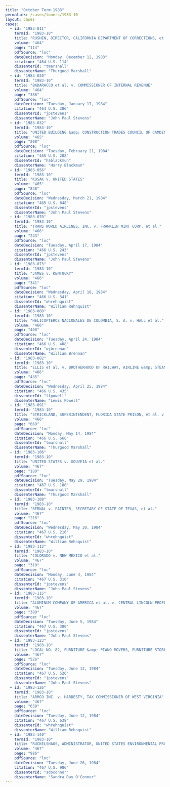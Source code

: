 ```yaml
---
title: "October Term 1983"
permalink: /cases/loners/1983-10
layout: cases
cases:
  - id: "1983-011"
    termId: "1983-10"
    title: "RUSHEN, DIRECTOR, CALIFORNIA DEPARTMENT OF CORRECTIONS, et al. v. SPAIN"
    volume: "464"
    page: "114"
    pdfSource: "loc"
    dateDecision: "Monday, December 12, 1983"
    citation: "464 U.S. 114"
    dissenterId: "tmarshall"
    dissenterName: "Thurgood Marshall"
  - id: "1983-020"
    termId: "1983-10"
    title: "BADARACCO et al. v. COMMISSIONER OF INTERNAL REVENUE"
    volume: "464"
    page: "386"
    pdfSource: "loc"
    dateDecision: "Tuesday, January 17, 1984"
    citation: "464 U.S. 386"
    dissenterId: "jpstevens"
    dissenterName: "John Paul Stevens"
  - id: "1983-032"
    termId: "1983-10"
    title: "UNITED BUILDING &amp; CONSTRUCTION TRADES COUNCIL OF CAMDEN COUNTY AND VICINITY v. MAYOR AND COUNCIL OF THE CITY OF CAMDEN et al."
    volume: "465"
    page: "208"
    pdfSource: "loc"
    dateDecision: "Tuesday, February 21, 1984"
    citation: "465 U.S. 208"
    dissenterId: "hablackmun"
    dissenterName: "Harry Blackmun"
  - id: "1983-056"
    termId: "1983-10"
    title: "KOSAK v. UNITED STATES"
    volume: "465"
    page: "848"
    pdfSource: "loc"
    dateDecision: "Wednesday, March 21, 1984"
    citation: "465 U.S. 848"
    dissenterId: "jpstevens"
    dissenterName: "John Paul Stevens"
  - id: "1983-070"
    termId: "1983-10"
    title: "TRANS WORLD AIRLINES, INC. v. FRANKLIN MINT CORP. et al."
    volume: "466"
    page: "243"
    pdfSource: "loc"
    dateDecision: "Tuesday, April 17, 1984"
    citation: "466 U.S. 243"
    dissenterId: "jpstevens"
    dissenterName: "John Paul Stevens"
  - id: "1983-073"
    termId: "1983-10"
    title: "JAMES v. KENTUCKY"
    volume: "466"
    page: "341"
    pdfSource: "loc"
    dateDecision: "Wednesday, April 18, 1984"
    citation: "466 U.S. 341"
    dissenterId: "whrehnquist"
    dissenterName: "William Rehnquist"
  - id: "1983-080"
    termId: "1983-10"
    title: "HELICOPTEROS NACIONALES DE COLOMBIA, S. A. v. HALL et al."
    volume: "466"
    page: "408"
    pdfSource: "loc"
    dateDecision: "Tuesday, April 24, 1984"
    citation: "466 U.S. 408"
    dissenterId: "wjbrennan"
    dissenterName: "William Brennan"
  - id: "1983-082"
    termId: "1983-10"
    title: "ELLIS et al. v. BROTHERHOOD OF RAILWAY, AIRLINE &amp; STEAMSHIP CLERKS, FREIGHT HANDLERS, EXPRESS &amp; STATION EMPLOYES et al."
    volume: "466"
    page: "435"
    pdfSource: "loc"
    dateDecision: "Wednesday, April 25, 1984"
    citation: "466 U.S. 435"
    dissenterId: "lfpowell"
    dissenterName: "Lewis Powell"
  - id: "1983-091"
    termId: "1983-10"
    title: "STRICKLAND, SUPERINTENDENT, FLORIDA STATE PRISON, et al. v. WASHINGTON"
    volume: "466"
    page: "668"
    pdfSource: "loc"
    dateDecision: "Monday, May 14, 1984"
    citation: "466 U.S. 668"
    dissenterId: "tmarshall"
    dissenterName: "Thurgood Marshall"
  - id: "1983-106"
    termId: "1983-10"
    title: "UNITED STATES v. GOUVEIA et al."
    volume: "467"
    page: "180"
    pdfSource: "loc"
    dateDecision: "Tuesday, May 29, 1984"
    citation: "467 U.S. 180"
    dissenterId: "tmarshall"
    dissenterName: "Thurgood Marshall"
  - id: "1983-108"
    termId: "1983-10"
    title: "BERNAL v. FAINTER, SECRETARY OF STATE OF TEXAS, et al."
    volume: "467"
    page: "216"
    pdfSource: "loc"
    dateDecision: "Wednesday, May 30, 1984"
    citation: "467 U.S. 216"
    dissenterId: "whrehnquist"
    dissenterName: "William Rehnquist"
  - id: "1983-112"
    termId: "1983-10"
    title: "COLORADO v. NEW MEXICO et al."
    volume: "467"
    page: "310"
    pdfSource: "loc"
    dateDecision: "Monday, June 4, 1984"
    citation: "467 U.S. 310"
    dissenterId: "jpstevens"
    dissenterName: "John Paul Stevens"
  - id: "1983-115"
    termId: "1983-10"
    title: "ALUMINUM COMPANY OF AMERICA et al. v. CENTRAL LINCOLN PEOPLES' UTILITY DISTRICT et al."
    volume: "467"
    page: "380"
    pdfSource: "loc"
    dateDecision: "Tuesday, June 5, 1984"
    citation: "467 U.S. 380"
    dissenterId: "jpstevens"
    dissenterName: "John Paul Stevens"
  - id: "1983-123"
    termId: "1983-10"
    title: "LOCAL NO. 82, FURNITURE &amp; PIANO MOVERS, FURNITURE STORE DRIVERS, HELPERS, WAREHOUSEMEN &amp; PACKERS, et al. v. CROWLEY et al."
    volume: "467"
    page: "526"
    pdfSource: "loc"
    dateDecision: "Tuesday, June 12, 1984"
    citation: "467 U.S. 526"
    dissenterId: "jpstevens"
    dissenterName: "John Paul Stevens"
  - id: "1983-126"
    termId: "1983-10"
    title: "ARMCO INC. v. HARDESTY, TAX COMMISSIONER OF WEST VIRGINIA"
    volume: "467"
    page: "638"
    pdfSource: "loc"
    dateDecision: "Tuesday, June 12, 1984"
    citation: "467 U.S. 638"
    dissenterId: "whrehnquist"
    dissenterName: "William Rehnquist"
  - id: "1983-140"
    termId: "1983-10"
    title: "RUCKELSHAUS, ADMINISTRATOR, UNITED STATES ENVIRONMENTAL PROTECTION AGENCY v. MONSANTO CO."
    volume: "467"
    page: "986"
    pdfSource: "loc"
    dateDecision: "Tuesday, June 26, 1984"
    citation: "467 U.S. 986"
    dissenterId: "sdoconnor"
    dissenterName: "Sandra Day O'Connor"
---
```


